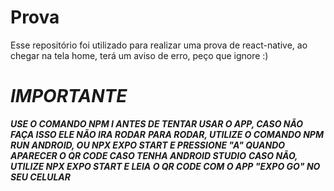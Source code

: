# Prova
Esse repositório foi utilizado para realizar uma prova de react-native,
ao chegar na tela home, terá um aviso de erro, peço que ignore :)
# ***IMPORTANTE***
***USE O COMANDO NPM I ANTES DE TENTAR USAR O APP, CASO NÃO FAÇA ISSO ELE NÃO IRA RODAR***
***PARA RODAR, UTILIZE O COMANDO NPM RUN ANDROID, OU NPX EXPO START E PRESSIONE "A" QUANDO APARECER O QR CODE CASO TENHA ANDROID STUDIO***
***CASO NÃO, UTILIZE NPX EXPO START E LEIA O QR CODE COM O APP "EXPO GO" NO SEU CELULAR***
